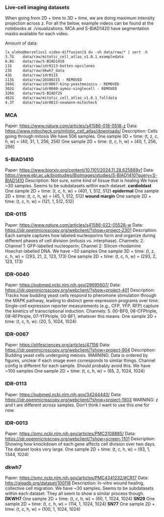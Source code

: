 ### Live-cell imaging datasets

When going from 2D + time to 3D + time, we are doing maximum intensity projection across z. For all the below, example videos can be found at the notebooks at ./visualizations. MCA and S-BIAD1420 have segmentation masks available for each video. 

Amount of data:
```txt
[x_aleho@berzelius1 video-diffusion]$ du -sh data/raw/* | sort -h
3.7G    data/raw/mitotic_cell_atlas_v1.0.1_exampledata
6.8G    data/raw/S-BIAD1410
11G     data/raw/idr0113-bottes-opcclones
23G     data/raw/dkwh7_data
43G     data/raw/idr0115
113G    data/raw/20180215 - REMOVED
284G    data/raw/idr0067-king-yeastmeiosis - REMOVED
302G    data/raw/idr0040-aymoz-singlecell - REMOVED
326G    data/raw/S-BIAD725
462G    data/raw/mitotic_cell_atlas_v1.0.1_fulldata
4.3T    data/raw/idr0013-neumann-mitocheck
```

### MCA
Paper: https://www.nature.com/articles/s41586-018-0518-z
Data: https://www.mitocheck.org/mitotic_cell_atlas/downloads/
Description: Cells going through mitosis
We have 506 samples. 
One sample 3D + time: (t, z, c, h, w) = (40, 31, 1, 256, 256)
One sample 2D + time: (t, c, h, w) = (40, 1, 256, 256)

### S-BIAD1410
Paper: https://www.biorxiv.org/content/10.1101/2024.11.28.625889v1
Data: https://www.ebi.ac.uk/biostudies/BioImages/studies/S-BIAD1410?query=S-BIAD1410
Description: Not sure, some kind of tissue that is healing
We have ~30 samples.
Seems to be subdatasets within each dataset.
**cardioblast**
One sample 2D + time: (t, c, h, w) = (401, 1, 512, 512)
**epidermal**
One sample 2D + time: (t, c, h, w) = (45, 1, 512, 512)
**wound margin**
One sample 2D + time: (t, c, h, w) = (121, 1, 512, 512)

### IDR-0115
Paper: https://www.nature.com/articles/s41586-022-05528-w 
Data: https://idr.openmicroscopy.org/webclient/?show=project-2301
Description: Each sample captures how labeled nucleoporins form and organize during different phases of cell division (mitosis vs. interphase).
Channels: 2. Channel 1: GFP-labelled nucleoporin; Channel 2: Silicon-rhodamine Hoechst-labelled DNA.
We have ~50 samples
One sample 3D + time: (t, z, c, h, w) = (293, 21, 2, 123, 173)
One sample 2D + time: (t, c, h, w) = (293, 2, 123, 173)

### IDR-0040
Paper: https://pubmed.ncbi.nlm.nih.gov/29695607/
Data: https://idr.openmicroscopy.org/webclient/?show=project-401
Description: Tracks how budding yeast cells respond to pheromone stimulation through the MAPK pathway, leading to distinct gene-expression programs over time. Single-cell expression reporter measurements (e.g., CFP, YFP, RFP) capture the kinetics of transcriptional induction. 
Channels: 5. 	00-BF0, 06-CFPtriple, 08-RFPtriple, 07-YFPtriple, 00-BF1, whatever this means. 
One sample 2D + time: (t, c, h, w): (20, 5, 1024, 1024)

### IDR-0067
Paper: https://elifesciences.org/articles/47156
Data: https://idr.openmicroscopy.org/webclient/?show=project-904
Description: Budding yeast cells undergoing meiosis.
WARNING: Data is ordered by figures, unclear if each image even corresponds to similar things. Channel config is different for each sample. Should probably avoid this.
We have ~100 samples
One sample 2D + time: (t, c, h, w) = (65, 2, 1024, 1024)

### IDR-0113
Paper: https://pubmed.ncbi.nlm.nih.gov/34244440/
Data: https://idr.openmicroscopy.org/webclient/?show=project-1903
WARNING: z and t are different across samples. Don't think I want to use this one for now. 

### IDR-0013
Paper: https://pmc.ncbi.nlm.nih.gov/articles/PMC3108885/
Data: https://idr.openmicroscopy.org/webclient/?show=screen-1101
Description: Showing how knockdown of each gene affects cell division over two days.
The dataset looks very large.
One sample 2D + time: (t, c, h, w) = (93, 1, 1344, 1024)


### dkwh7
Paper: https://pmc.ncbi.nlm.nih.gov/articles/PMC4341232/#CR17
Data: http://gigadb.org/dataset/100118
Description: In-vitro wound healing, collective cell migration. 
We have ~30 samples.
Seems to be subdatasets within each dataset. They all seem to show a similar process though.
**DKWH7**
One sample 2D + time: (t, c, h, w) = (60, 1, 1024, 1024)
**SN29**
One sample 2D + time: (t, c, h, w) = (114, 1, 1024, 1024)
**SN77**
One sample 2D + time: (t, c, h, w) = (100, 1, 1024, 1024)
